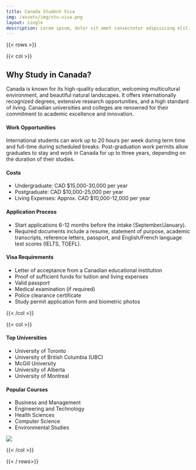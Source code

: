 ```yaml
---
title: Canada Student Visa
img: /assets/img/stu-visa.png
layout: single
description: Lorem ipsum, dolor sit amet consectetur adipisicing elit. Aliquid quasi similique totam, molestias necessitatibus rem dignissimos reprehenderit facilis laborum qui.
---
```


{{< rows  >}}

{{< col  >}}

## Why Study in Canada?

Canada is known for its high-quality education, welcoming multicultural environment, and
beautiful natural landscapes. It offers internationally recognized degrees, extensive research
opportunities, and a high standard of living. Canadian universities and colleges are renowned for
their commitment to academic excellence and innovation.

#### Work Opportunities

International students can work up to 20 hours per week during term time and full-time during
scheduled breaks. Post-graduation work permits allow graduates to stay and work in Canada for up
to three years, depending on the duration of their studies.

#### Costs

- Undergraduate: CAD $15,000-30,000 per year
- Postgraduate: CAD $10,000-25,000 per year
- Living Expenses: Approx. CAD $10,000-12,000 per year

#### Application Process

- Start applications 6-12 months before the intake (September/January).
- Required documents include a resume, statement of purpose, academic transcripts, reference letters, passport, and English/French language test scores (IELTS, TOEFL).

#### Visa Requirements

- Letter of acceptance from a Canadian educational institution
- Proof of sufficient funds for tuition and living expenses
- Valid passport
- Medical examination (if required)
- Police clearance certificate
- Study permit application form and biometric photos

{{< /col  >}}

{{< col  >}}

#### Top Universities

- University of Toronto
- University of British Columbia (UBC)
- McGill University
- University of Alberta
- University of Montreal

#### Popular Courses

- Business and Management
- Engineering and Technology
- Health Sciences
- Computer Science
- Environmental Studies



![](https://images.unsplash.com/photo-1718567234257-d5fd9ae5544d?q=80&w=2080&auto=format&fit=crop&ixlib=rb-4.0.3&ixid=M3wxMjA3fDB8MHxwaG90by1wYWdlfHx8fGVufDB8fHx8fA%3D%3D)

{{< /col  >}}

{{< / rows>}}

